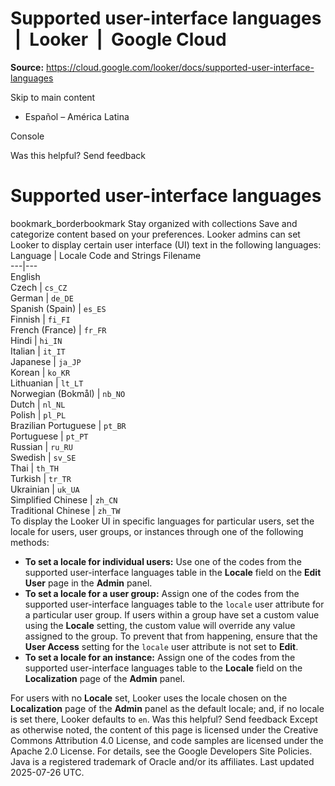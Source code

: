 # Supported user-interface languages  |  Looker  |  Google Cloud

**Source:** https://cloud.google.com/looker/docs/supported-user-interface-languages

Skip to main content 
  * Español – América Latina

Console 




Was this helpful?
Send feedback 
#  Supported user-interface languages
bookmark_borderbookmark Stay organized with collections  Save and categorize content based on your preferences.
Looker admins can set Looker to display certain user interface (UI) text in the following languages:
Language | Locale Code and Strings Filename  
---|---  
English  
Czech | `cs_CZ`  
German | `de_DE`  
Spanish (Spain) | `es_ES`  
Finnish | `fi_FI`  
French (France) | `fr_FR`  
Hindi | `hi_IN`  
Italian | `it_IT`  
Japanese | `ja_JP`  
Korean | `ko_KR`  
Lithuanian | `lt_LT`  
Norwegian (Bokmål) | `nb_NO`  
Dutch | `nl_NL`  
Polish | `pl_PL`  
Brazilian Portuguese | `pt_BR`  
Portuguese | `pt_PT`  
Russian | `ru_RU`  
Swedish | `sv_SE`  
Thai | `th_TH`  
Turkish | `tr_TR`  
Ukrainian | `uk_UA`  
Simplified Chinese | `zh_CN`  
Traditional Chinese | `zh_TW`  
To display the Looker UI in specific languages for particular users, set the locale for users, user groups, or instances through one of the following methods:
  * **To set a locale for individual users:** Use one of the codes from the supported user-interface languages table in the **Locale** field on the **Edit User** page in the **Admin** panel.
  * **To set a locale for a user group:** Assign one of the codes from the supported user-interface languages table to the `locale` user attribute for a particular user group. If users within a group have set a custom value using the **Locale** setting, the custom value will override any value assigned to the group. To prevent that from happening, ensure that the **User Access** setting for the `locale` user attribute is not set to **Edit**.
  * **To set a locale for an instance:** Assign one of the codes from the supported user-interface languages table to the **Locale** field on the **Localization** page of the **Admin** panel.


For users with no **Locale** set, Looker uses the locale chosen on the **Localization** page of the **Admin** panel as the default locale; and, if no locale is set there, Looker defaults to `en`.
Was this helpful?
Send feedback 
Except as otherwise noted, the content of this page is licensed under the Creative Commons Attribution 4.0 License, and code samples are licensed under the Apache 2.0 License. For details, see the Google Developers Site Policies. Java is a registered trademark of Oracle and/or its affiliates.
Last updated 2025-07-26 UTC.


